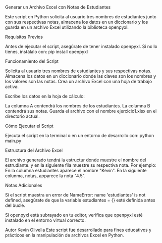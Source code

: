 Generar un Archivo Excel con Notas de Estudiantes

Este script en Python solicita al usuario tres nombres de estudiantes junto con sus respectivas notas, almacena los datos en un diccionario y los guarda en un archivo Excel utilizando la biblioteca openpyxl.

Requisitos Previos

Antes de ejecutar el script, asegúrate de tener instalado openpyxl. Si no lo tienes, instálalo con:
pip install openpyxl

Funcionamiento del Script

Solicita al usuario tres nombres de estudiantes y sus respectivas notas.
Almacena los datos en un diccionario donde las claves son los nombres y los valores son las notas.
Crea un archivo Excel con una hoja de trabajo activa.

Escribe los datos en la hoja de cálculo:

La columna A contendrá los nombres de los estudiantes.
La columna B contendrá sus notas.
Guarda el archivo con el nombre ejercicio1.xlsx en el directorio actual.

Cómo Ejecutar el Script

Ejecuta el script en la terminal o en un entorno de desarrollo con:
python main.py

Estructura del Archivo Excel

El archivo generado tendrá la estructur donde muestre el nombre del estrudiante. y en la siguiente fila
muestre su respectiva nota. Por ejemplo: En la columna estudiantes aparece el nombre "Kevin". En la siguiente colunma, notas, apparece la nota "4.5".



Notas Adicionales

Si el script muestra un error de NameError: name 'estudiantes' is not defined, asegúrate de que la variable estudiantes = {} esté definida antes del bucle.

Si openpyxl está subrayado en tu editor, verifica que openpyxl esté instalado en el entorno virtual correcto.

Autor
Kevin Olivella
Este script fue desarrollado para fines educativos y prácticos en la manipulación de archivos Excel en Python.